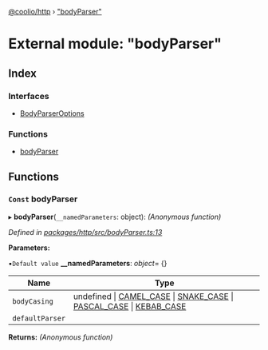 [@coolio/http](../README.md) › ["bodyParser"](_bodyparser_.md)

# External module: "bodyParser"

## Index

### Interfaces

* [BodyParserOptions](../interfaces/_bodyparser_.bodyparseroptions.md)

### Functions

* [bodyParser](_bodyparser_.md#const-bodyparser)

## Functions

### `Const` bodyParser

▸ **bodyParser**(`__namedParameters`: object): *(Anonymous function)*

*Defined in [packages/http/src/bodyParser.ts:13](https://github.com/headline-1/coolio/blob/32658f8/packages/http/src/bodyParser.ts#L13)*

**Parameters:**

▪`Default value`  **__namedParameters**: *object*= {}

Name | Type |
------ | ------ |
`bodyCasing` | undefined &#124; [CAMEL_CASE](../enums/_helpers_caseconversion_helper_.bodycasing.md#camel_case) &#124; [SNAKE_CASE](../enums/_helpers_caseconversion_helper_.bodycasing.md#snake_case) &#124; [PASCAL_CASE](../enums/_helpers_caseconversion_helper_.bodycasing.md#pascal_case) &#124; [KEBAB_CASE](../enums/_helpers_caseconversion_helper_.bodycasing.md#kebab_case) |
`defaultParser` |  |

**Returns:** *(Anonymous function)*
